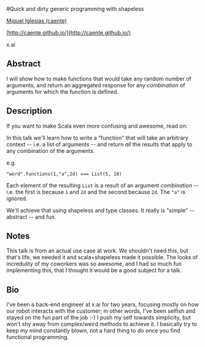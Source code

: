 #Quick and dirty generic programming with shapeless

[Miguel Iglesias (caente)](http://twitter.com/caente)

[http://caente.github.io/](http://caente.github.io/)

x.ai

## Abstract

I will show how to make functions that would take any random number of arguments, and return an aggregated response for any *combination* of arguments for which the function is defined.

## Description

If you want to make Scala even _more_ confusing and awesome, read on:

In this talk we'll learn how to write a "function" that will take an arbitrary context -- i.e. a list of arguments -- and return _all_ the results that apply to any combination of the arguments.

e.g.
```
"word".functions(1,"a",2d) === List(5, 10)
```
Each element of the resulting `List` is a result of an argument  _combination_ -- i.e. the first is because `1` and `2d` and the second because `2d`. The `"a"` is ignored.

We'll achieve that using shapeless and type classes. It really is "simple" -- abstract -- and fun.



## Notes

This talk is from an actual use case at work. We shouldn't need this, but that's life, we needed it and scala+shapeless made it possible. The looks of incredulity of my coworkers was so awesome, and I had so much fun implementing this, that I thought it would be a good subject for a talk.

## Bio
  
I've been a back-end engineer at x.ai for two years, focusing mostly on how our robot interacts with the customer; in other words, I've been selfish and stayed on the fun part of the job :-)
I push my self towards simplicity, but won't shy away from complex/weird methods to achieve it. 
I basically try to keep my mind constantly blown, not a hard thing to do once you find functional programming.
